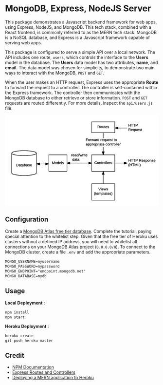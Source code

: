 # MongoDB, Express, NodeJS Server

This package demonstrates a Javascript backend framework for web apps, using Express, NodeJS, and MongoDB. This tech stack, combined with a React frontend, is commonly referred to as the MERN tech stack. MongoDB is a NoSQL database, and Express is a Javascript framework capable of serving web apps.

This package is configured to serve a simple API over a local network. The API includes one route, `users`, which controls the interface to the **Users** model in the database. The **Users** data model has two attributes, **name**, and **email**. The data model was chosen for simplicity, to demonstrate two main ways to interact with the MongoDB, `POST` and `GET`.

When the user makes an HTTP request, Express uses the appropriate **Route** to forward the request to a controller. The controller is self-contained within the Express framework. The controller then communicates with the MongoDB database to either retrieve or store information. `POST` and `GET` requests are routed differently. For more details, inspect the `api/users.js` file.

![Routes](src/img/routes.png)

## Configuration

Create a [MongoDB Atlas free tier database](https://docs.atlas.mongodb.com/getting-started/). Complete the tutorial, paying special attention to the whitelist step. Given that the free tier of Heroku uses clusters without a defined IP address, you will need to whitelist all connections on your MongoDB Atlas project (`0.0.0.0/0`). To connect to the MongoDB cluster, create a file `.env` and add the appropriate parameters.

```
MONGO_USERNAME=myusername
MONGO_PASSWORD=mypassword
MONGO_ENDPOINT="endpoint.mongodb.net"
MONGO_DATABASE=mydb
```

## Usage

**Local Deployment** :

```
npm install
npm start
```

**Heroku Deployment** :

```
heroku create
git push heroku master
```

## Credit
- [NPM Documentation](https://docs.npmjs.com/cli/start.html)
- [Express Routes and Controllers](https://developer.mozilla.org/en-US/docs/Learn/Server-side/Express_Nodejs/routes)
- [Deploying a MERN application to Heroku](https://www.freecodecamp.org/news/deploying-a-mern-application-using-mongodb-atlas-to-heroku/)
